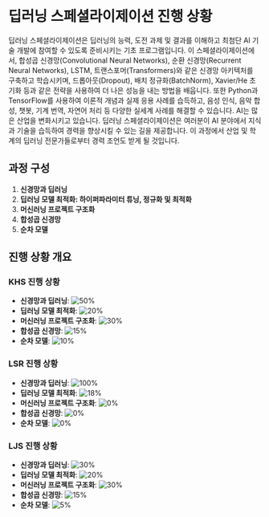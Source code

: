 # 딥러닝 스페셜라이제이션 진행 상황

딥러닝 스페셜라이제이션은 딥러닝의 능력, 도전 과제 및 결과를 이해하고 최첨단 AI 기술 개발에 참여할 수 있도록 준비시키는 기초 프로그램입니다. 이 스페셜라이제이션에서, 합성곱 신경망(Convolutional Neural Networks), 순환 신경망(Recurrent Neural Networks), LSTM, 트랜스포머(Transformers)와 같은 신경망 아키텍처를 구축하고 학습시키며, 드롭아웃(Dropout), 배치 정규화(BatchNorm), Xavier/He 초기화 등과 같은 전략을 사용하여 더 나은 성능을 내는 방법을 배웁니다. 또한 Python과 TensorFlow를 사용하여 이론적 개념과 실제 응용 사례를 습득하고, 음성 인식, 음악 합성, 챗봇, 기계 번역, 자연어 처리 등 다양한 실세계 사례를 해결할 수 있습니다. AI는 많은 산업을 변화시키고 있습니다. 딥러닝 스페셜라이제이션은 여러분이 AI 분야에서 지식과 기술을 습득하여 경력을 향상시킬 수 있는 길을 제공합니다. 이 과정에서 산업 및 학계의 딥러닝 전문가들로부터 경력 조언도 받게 될 것입니다.

## 과정 구성
1. **신경망과 딥러닝**
2. **딥러닝 모델 최적화: 하이퍼파라미터 튜닝, 정규화 및 최적화**
3. **머신러닝 프로젝트 구조화**
4. **합성곱 신경망**
5. **순차 모델**

## 진행 상황 개요

### KHS 진행 상황

- **신경망과 딥러닝**: ![50%](https://progress-bar.dev/50)
- **딥러닝 모델 최적화**: ![20%](https://progress-bar.dev/20)
- **머신러닝 프로젝트 구조화**: ![30%](https://progress-bar.dev/30)
- **합성곱 신경망**: ![15%](https://progress-bar.dev/15)
- **순차 모델**: ![10%](https://progress-bar.dev/10)

### LSR 진행 상황

- **신경망과 딥러닝**: ![100%](https://progress-bar.dev/100)
- **딥러닝 모델 최적화**: ![18%](https://progress-bar.dev/18)
- **머신러닝 프로젝트 구조화**: ![0%](https://progress-bar.dev/0)
- **합성곱 신경망**: ![0%](https://progress-bar.dev/0)
- **순차 모델**: ![0%](https://progress-bar.dev/0)

### LJS 진행 상황

- **신경망과 딥러닝**: ![30%](https://progress-bar.dev/30)
- **딥러닝 모델 최적화**: ![20%](https://progress-bar.dev/20)
- **머신러닝 프로젝트 구조화**: ![30%](https://progress-bar.dev/30)
- **합성곱 신경망**: ![15%](https://progress-bar.dev/15)
- **순차 모델**: ![5%](https://progress-bar.dev/5)
